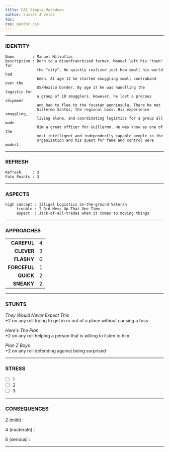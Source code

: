 ```yaml
---
title: FAE Simple-Markdown
author: Javier J Velez
toc:
css: pandoc.css
---
```


---

### IDENTITY

```
Name        : Manuel Milvallas
Description : Born to a disenfranchised farmer, Manuel left his "town" for
	          the "city". He quickly realized just how small his world had
			  been. At age 12 he started smuggling small contraband over the
			  US/Mexico border. By age 17 he was handlling the logistic for
			  a group of 10 smugglers. However, he lost a precous shipment
			  and had to flee to the Yucatan penninsula. There he met 
			  Gillermo Santos, the regional boss. His experience smuggling,
			  living alone, and coordinating logistics for a group all made
			  him a great officer for Guillermo. He was know as one of the
			  most intelligent and independently capable people in the
			  organization and his quest for fame and control were modest.
```

---

### REFRESH

```
Refresh     : 3
Fate Points : 3
```

---

### ASPECTS

```
high concept : Illigal Logistics on-the-ground Veteran
     trouble : I Did Mess Up That One Time
	 aspect  : Jack-of-all-trades when it comes to moving things
```

---

### APPROACHES

| | |
| ----------: | :---------------- |
|**CAREFUL**  | 4 |
|**CLEVER**   | 3 |
|**FLASHY**   | 0 |
|**FORCEFUL** | 1 |
|**QUICK**    | 2 |
|**SNEAKY**   | 2 |

---

### STUNTS

_They Would Never Expect This_\
+2 on any roll trying to get in or out of a place without causing a fuss

_Here's The Plan_\
+2 on any roll helping a person that is willing to listen to him

_Plan Z Boys_\
+2 on any roll defending against being surprised

---

### STRESS

- [ ] 1
- [ ] 2
- [ ] 3

---

### CONSEQUENCES

2 (mild)
:

4 (moderate)
:

6 (serious)
:

---

